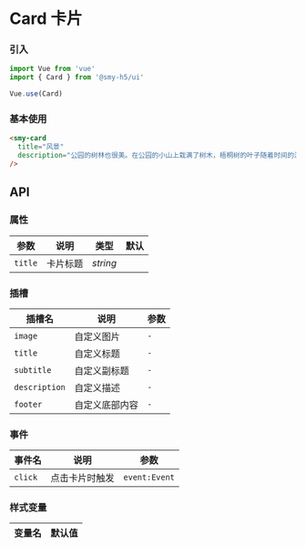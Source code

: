 # Card 卡片 <qr-code name="card"/>

### 引入

```js
import Vue from 'vue'
import { Card } from '@smy-h5/ui'

Vue.use(Card)
```

### 基本使用

```html
<smy-card
  title="风景"
  description="公园的树林也很美。在公园的小山上栽满了树木，梧桐树的叶子随着时间的流逝慢慢变黄，纷纷飘落；枫树的叶子却变红了，公园笼罩在片片红云中，也使秋天增添了一分热情。而柏树的叶子仍是那么青翠欲滴，令你陶醉极了。山上有一群孩子在快乐的嬉戏，不时传来阵阵欢笑声，瞧，他们玩得多起劲呀，给树林增添了活力。"
/>
```

## API

### 属性

| 参数    | 说明     | 类型     | 默认 |
| ------- | -------- | -------- | ---- |
| `title` | 卡片标题 | _string_ |      |

### 插槽

| 插槽名        | 说明           | 参数 |
| ------------- | -------------- | ---- |
| `image`       | 自定义图片     | `-`  |
| `title`       | 自定义标题     | `-`  |
| `subtitle`    | 自定义副标题   | `-`  |
| `description` | 自定义描述     | `-`  |
| `footer`      | 自定义底部内容 | `-`  |

### 事件

| 事件名  | 说明           | 参数          |
| ------- | -------------- | ------------- |
| `click` | 点击卡片时触发 | `event:Event` |

### 样式变量

| 变量名 | 默认值 |
| ------ | ------ |
